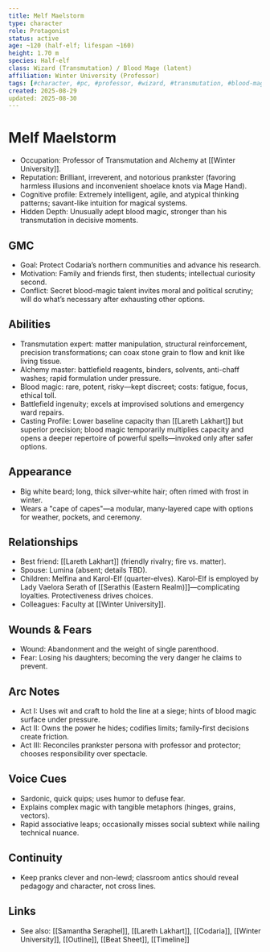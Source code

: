 ```yaml
---
title: Melf Maelstorm
type: character
role: Protagonist
status: active
age: ~120 (half-elf; lifespan ~160)
height: 1.70 m
species: Half-elf
class: Wizard (Transmutation) / Blood Mage (latent)
affiliation: Winter University (Professor)
tags: [#character, #pc, #professor, #wizard, #transmutation, #blood-magic, #alchemist]
created: 2025-08-29
updated: 2025-08-30
---
```


# Melf Maelstorm

- Occupation: Professor of Transmutation and Alchemy at [[Winter University]].
- Reputation: Brilliant, irreverent, and notorious prankster (favoring harmless illusions and inconvenient shoelace knots via Mage Hand).
- Cognitive profile: Extremely intelligent, agile, and atypical thinking patterns; savant-like intuition for magical systems.
- Hidden Depth: Unusually adept blood magic, stronger than his transmutation in decisive moments.

## GMC
- Goal: Protect Codaria’s northern communities and advance his research.
- Motivation: Family and friends first, then students; intellectual curiosity second.
- Conflict: Secret blood-magic talent invites moral and political scrutiny; will do what’s necessary after exhausting other options.

## Abilities
- Transmutation expert: matter manipulation, structural reinforcement, precision transformations; can coax stone grain to flow and knit like living tissue.
- Alchemy master: battlefield reagents, binders, solvents, anti-chaff washes; rapid formulation under pressure.
- Blood magic: rare, potent, risky—kept discreet; costs: fatigue, focus, ethical toll.
- Battlefield ingenuity; excels at improvised solutions and emergency ward repairs.
 - Casting Profile: Lower baseline capacity than [[Lareth Lakhart]] but superior precision; blood magic temporarily multiplies capacity and opens a deeper repertoire of powerful spells—invoked only after safer options.

## Appearance
- Big white beard; long, thick silver‑white hair; often rimed with frost in winter.
- Wears a "cape of capes"—a modular, many-layered cape with options for weather, pockets, and ceremony.

## Relationships
- Best friend: [[Lareth Lakhart]] (friendly rivalry; fire vs. matter).
- Spouse: Lumina (absent; details TBD).
- Children: Melfina and Karol-Elf (quarter-elves). Karol-Elf is employed by Lady Vaelora Serath of [[Serathis (Eastern Realm)]]—complicating loyalties. Protectiveness drives choices.
- Colleagues: Faculty at [[Winter University]].

## Wounds & Fears
- Wound: Abandonment and the weight of single parenthood.
- Fear: Losing his daughters; becoming the very danger he claims to prevent.

## Arc Notes
- Act I: Uses wit and craft to hold the line at a siege; hints of blood magic surface under pressure.
- Act II: Owns the power he hides; codifies limits; family-first decisions create friction.
- Act III: Reconciles prankster persona with professor and protector; chooses responsibility over spectacle.

## Voice Cues
- Sardonic, quick quips; uses humor to defuse fear.
- Explains complex magic with tangible metaphors (hinges, grains, vectors).
 - Rapid associative leaps; occasionally misses social subtext while nailing technical nuance.

## Continuity
- Keep pranks clever and non-lewd; classroom antics should reveal pedagogy and character, not cross lines.

## Links
- See also: [[Samantha Seraphel]], [[Lareth Lakhart]], [[Codaria]], [[Winter University]], [[Outline]], [[Beat Sheet]], [[Timeline]]
